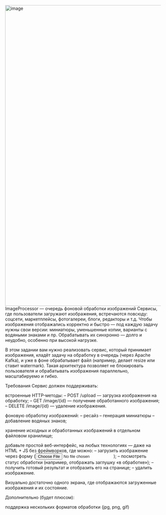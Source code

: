 <img width="1919" height="970" alt="image" src="https://github.com/user-attachments/assets/205b4f30-3c48-4031-b588-55375de91490" />
ImageProcessor — очередь фоновой обработки изображений
Сервисы, где пользователи загружают изображения, встречаются повсюду: соцсети, маркетплейсы, фотогалереи, блоги, редакторы и т.д. Чтобы изображения отображались корректно и быстро — под каждую задачу нужны свои версии: миниатюры, уменьшенные копии, варианты с водяными знаками и пр. Обрабатывать их синхронно — долго и неудобно, особенно при высокой нагрузке.

В этом задании вам нужно реализовать сервис, который принимает изображения, кладёт задачу на обработку в очередь (через Apache Kafka), и уже в фоне обрабатывает файл (например, делает resize или ставит watermark). Такая архитектура позволяет не блокировать пользователя и обрабатывать изображения параллельно, масштабируемо и гибко.

Требования
Сервис должен поддерживать:

встроенные HTTP-методы:
– POST /upload — загрузка изображения на обработку;
– GET /image/{id} — получение обработанного изображения;
– DELETE /image/{id} — удаление изображения.

фоновую обработку изображений:
– ресайз
– генерация миниатюры
– добавление водяных знаков;

хранение исходных и обработанных изображений в отдельном файловом хранилище;

добавьте простой веб-интерфейс, на любых технологиях — даже на HTML + JS без фреймворков, где можно:
– загрузить изображение через форму (<input type="file">);
– посмотреть статус обработки (например, отображать заглушку «в обработке»);
– получить готовый результат и отобразить его на странице;
– удалить изображение.

Визуально достаточно одного экрана, где отображаются загруженные изображения и их состояние. 

Дополнительно (будет плюсом):


поддержка нескольких форматов обработки (jpg, png, gif)

